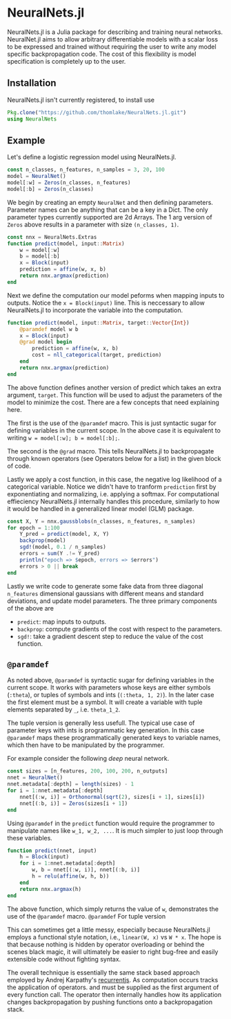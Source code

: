 # NeuralNets.jl
NeuralNets.jl is a Julia package for describing and training neural networks. NeuralNet.jl aims to allow arbitrary differentiable models with a scalar loss to be expressed and trained without requiring the user to write any model specific backpropagation code. The cost of this flexibility is model specification is completely up to the user.

## Installation
NeuralNets.jl isn't currently registered, to install use
```julia
Pkg.clone("https://github.com/thomlake/NeuralNets.jl.git")
using NeuralNets
```

## Example
Let's define a logistic regression model using NeuralNets.jl.
```julia
const n_classes, n_features, n_samples = 3, 20, 100
model = NeuralNet()
model[:w] = Zeros(n_classes, n_features)
model[:b] = Zeros(n_classes)
```
We begin by creating an empty `NeuralNet` and then defining parameters. Parameter names can be anything that can be a key in a Dict. The only parameter types currently supported are 2d Arrays. The 1 arg version of `Zeros` above results in a parameter with size `(n_classes, 1)`.
```julia
const nnx = NeuralNets.Extras
function predict(model, input::Matrix)
    w = model[:w]
    b = model[:b]
    x = Block(input)
    prediction = affine(w, x, b)
    return nnx.argmax(prediction)
end
```
Next we define the computation our model peforms when mapping inputs to outputs. Notice the `x = Block(input)` line. This is neccessary to allow NeuralNets.jl to incorporate the variable into the computation.
```julia
function predict(model, input::Matrix, target::Vector{Int})
    @paramdef model w b
    x = Block(input)
    @grad model begin
        prediction = affine(w, x, b)
        cost = nll_categorical(target, prediction)
    end
    return nnx.argmax(prediction)
end
```
The above function defines another version of predict which takes an extra argument, `target`. This function will be used to adjust the parameters of the model to minimize the cost. There are a few concepts that need explaining here. 

The first is the use of the `@paramdef` macro. This is just syntactic sugar for defining variables in the current scope. In the above case it is equivalent to writing `w = model[:w]; b = model[:b];`. 

The second is the `@grad` macro. This tells NeuralNets.jl to backpropagate through known operators (see Operators below for a list) in the given block of code. 

Lastly we apply a cost function, in this case, the negative log likelihood of a categorical variable. Notice we didn't have to tranform `prediction` first by exponentiating and normalizing, i.e. applying a softmax. For computational effieciency NeuralNets.jl internally handles this procedure, similarly to how it would be handled in a generalized linear model (GLM) package.
```julia
const X, Y = nnx.gaussblobs(n_classes, n_features, n_samples)
for epoch = 1:100
    Y_pred = predict(model, X, Y)
    backprop(model)
    sgd!(model, 0.1 / n_samples)
    errors = sum(Y .!= Y_pred)
    println("epoch => $epoch, errors => $errors")
    errors > 0 || break
end
```
Lastly we write code to generate some fake data from three diagonal `n_features` dimensional gaussians with different means and standard deviations,
and update model parameters. The three primary components of the above are

- `predict`: map inputs to outputs.
- `backprop`: compute gradients of the cost with respect to the parameters.
- `sgd!`: take a gradient descent step to reduce the value of the cost function.

## `@paramdef`
As noted above, `@paramdef` is syntactic sugar for defining variables in the current scope. It works with parameters whose keys are either symbols (`:theta`), or tuples of symbols and ints (`(:theta, 1, 2)`). In the later case the first element must be a symbol. It will create a variable with tuple elements separated by `_`, i.e. `theta_1_2`. 

The tuple version is generally less usefull. The typical use case of parameter keys with ints is programmatic key generation. In this case `@paramdef` maps these programmatically generated keys to variable names, which then have to be manipulated by the programmer. 

For example consider the following _deep_ neural network.
```julia
const sizes = [n_features, 200, 100, 200, n_outputs]
nnet = NeuralNet()
nnet.metadata[:depth] = length(sizes) - 1
for i = 1:nnet.metadata[:depth]
    nnet[(:w, i)] = Orthonormal(sqrt(2), sizes[i + 1], sizes[i])
    nnet[(:b, i)] = Zeros(sizes[i + 1])
end
```
Using `@paramdef` in the `predict` function would require the programmer to manipulate names like `w_1, w_2, ...`. It is much simpler to just loop through these variables.
```julia
function predict(nnet, input)
    h = Block(input)
    for i = 1:nnet.metadata[:depth]
        w, b = nnet[(:w, i)], nnet[(:b, i)]
        h = relu(affine(w, h, b))
    end
    return nnx.argmax(h)
end
```

The above function, which simply returns the value of `w`, demonstrates the use of the `@paramdef` macro. `@paramdef`  For tuple version

This can sometimes get a little messy, especially because NeuralNets.jl employs a functional style notation, i.e., `linear(W, x)` vs `W * x`. The hope is that because nothing is hidden by operator overloading or behind the scenes black magic, it will ultimately be easier to right bug-free and easily extensible code without fighting syntax.

The overall technique is essentially the same stack based approach employed by Andrej Karpathy's [recurrentjs](https://github.com/karpathy/recurrentjs). As computation occurs tracks the application of operators.  and must be supplied as the first argument of every function call. The operator then internally handles how its application changes backpropagation by pushing functions onto a backpropagation stack.


